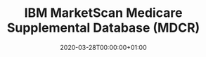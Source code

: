 ---
title: "IBM MarketScan Medicare Supplemental Database (MDCR)	"
subtitle: ""
summary: "Represents health services of retirees (aged 65 or older) inthe United States with primary or Medicare supplemental coverage through privately insured fee-for-service, point-of-service, or capitated health plans. These data include adjudicated health insurance  claims (e.g.   inpatient, outpatient, and outpatient pharmacy). Additionally, it captures laboratory tests for a subset of the covered lives."
owners:
  - organisation: "University of New Mexico Health Sciences Center"
    lead: "Christophe G Lambert"
    alternate: ""
country: "United States"
source_type: "Insurance claims"
omop: "CDM v5.0"
dbms: "Postgres"
patient_count: ""
has_covid: "N"
first_time: "Yes"
data_history: ""
references: [""]

authors: 
    - "Christophe G Lambert"
    - ""
tags: []
categories: ["dataset"]
date: 2020-03-28T00:00:00+01:00
lastmod: 2020-03-28T00:00:00+01:00
featured: false
draft: false

links:
    - icon: globe
      icon_pack: fas
      name: More information
      url: ""
image:
      placement: 1
      caption: ""
      focal_point: ""
      preview_only: false
      alt_text: ""
projects: []
---